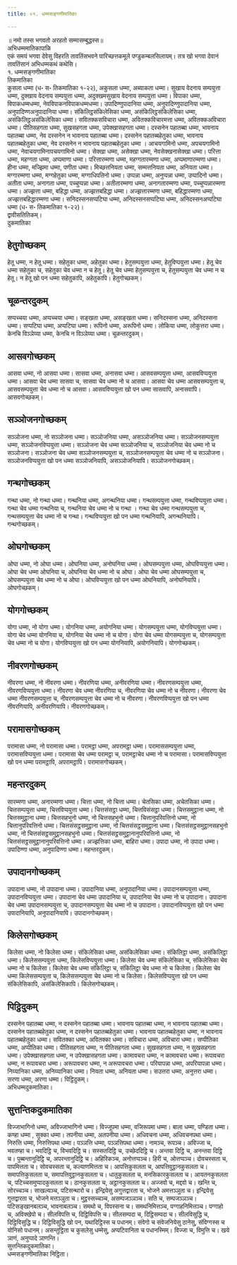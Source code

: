 ```yaml
---
title: ०१. धम्मसङ्गणीमातिका

---
```

॥ नमो तस्स भगवतो अरहतो सम्मासम्बुद्धस्स॥  
अभिधम्ममातिकापाळि  
एकं समयं भगवा देवेसु विहरति तावतिंसभवने पारिच्छत्तकमूले पण्डुकम्बलसिलायम्। तत्र खो भगवा देवानं तावतिंसानं अभिधम्मकथं कथेसि।  
१. धम्मसङ्गणीमातिका  
तिकमातिका  
कुसला धम्मा (ध॰ स॰ तिकमातिका १-२२), अकुसला धम्मा, अब्याकता धम्मा। सुखाय वेदनाय सम्पयुत्ता धम्मा, दुक्खाय वेदनाय सम्पयुत्ता धम्मा, अदुक्खमसुखाय वेदनाय सम्पयुत्ता धम्मा। विपाका धम्मा, विपाकधम्मधम्मा, नेवविपाकनविपाकधम्मधम्मा। उपादिण्णुपादानिया धम्मा, अनुपादिण्णुपादानिया धम्मा, अनुपादिण्णअनुपादानिया धम्मा। संकिलिट्ठसंकिलेसिका धम्मा, असंकिलिट्ठसंकिलेसिका धम्मा, असंकिलिट्ठअसंकिलेसिका धम्मा। सवितक्कसविचारा धम्मा, अवितक्कविचारमत्ता धम्मा, अवितक्कअविचारा धम्मा। पीतिसहगता धम्मा, सुखसहगता धम्मा, उपेक्खासहगता धम्मा। दस्सनेन पहातब्बा धम्मा, भावनाय पहातब्बा धम्मा, नेव दस्सनेन न भावनाय पहातब्बा धम्मा। दस्सनेन पहातब्बहेतुका धम्मा, भावनाय पहातब्बहेतुका धम्मा, नेव दस्सनेन न भावनाय पहातब्बहेतुका धम्मा । आचयगामिनो धम्मा, अपचयगामिनो धम्मा, नेवाचयगामिनापचयगामिनो धम्मा। सेक्खा धम्मा, असेक्खा धम्मा, नेवसेक्खनासेक्खा धम्मा। परित्ता धम्मा, महग्गता धम्मा, अप्पमाणा धम्मा। परित्तारम्मणा धम्मा, महग्गतारम्मणा धम्मा, अप्पमाणारम्मणा धम्मा। हीना धम्मा, मज्झिमा धम्मा, पणीता धम्मा। मिच्छत्तनियता धम्मा, सम्मत्तनियता धम्मा, अनियता धम्मा। मग्गारम्मणा धम्मा, मग्गहेतुका धम्मा, मग्गाधिपतिनो धम्मा। उप्पन्ना धम्मा, अनुप्पन्ना धम्मा, उप्पादिनो धम्मा। अतीता धम्मा, अनागता धम्मा, पच्चुप्पन्ना धम्मा। अतीतारम्मणा धम्मा, अनागतारम्मणा धम्मा, पच्चुप्पन्नारम्मणा धम्मा। अज्झत्ता धम्मा, बहिद्धा धम्मा, अज्झत्तबहिद्धा धम्मा। अज्झत्तारम्मणा धम्मा, बहिद्धारम्मणा धम्मा, अज्झत्तबहिद्धारम्मणा धम्मा। सनिदस्सनसप्पटिघा धम्मा, अनिदस्सनसप्पटिघा धम्मा, अनिदस्सनअप्पटिघा धम्मा (ध॰ स॰ तिकमातिका १-२२)।  
द्वावीसतितिकम्।  
दुकमातिका  


## हेतुगोच्छकम्

हेतू धम्मा, न हेतू धम्मा। सहेतुका धम्मा, अहेतुका धम्मा। हेतुसम्पयुत्ता धम्मा, हेतुविप्पयुत्ता धम्मा। हेतू चेव धम्मा सहेतुका च, सहेतुका चेव धम्मा न च हेतू। हेतू चेव धम्मा हेतुसम्पयुत्ता च, हेतुसम्पयुत्ता चेव धम्मा न च हेतू। न हेतू खो पन धम्मा सहेतुकापि, अहेतुकापि। हेतुगोच्छकम्।  


## चूळन्तरदुकम्

सप्पच्चया धम्मा, अप्पच्चया धम्मा। सङ्खता धम्मा, असङ्खता धम्मा। सनिदस्सना धम्मा, अनिदस्सना धम्मा। सप्पटिघा धम्मा, अप्पटिघा धम्मा। रूपिनो धम्मा, अरूपिनो धम्मा। लोकिया धम्मा, लोकुत्तरा धम्मा। केनचि विञ्ञेय्या धम्मा, केनचि न विञ्ञेय्या धम्मा। चूळन्तरदुकम्।  


## आसवगोच्छकम्

आसवा धम्मा, नो आसवा धम्मा। सासवा धम्मा, अनासवा धम्मा। आसवसम्पयुत्ता धम्मा, आसवविप्पयुत्ता धम्मा। आसवा चेव धम्मा सासवा च, सासवा चेव धम्मा नो च आसवा। आसवा चेव धम्मा आसवसम्पयुत्ता च, आसवसम्पयुत्ता चेव धम्मा नो च आसवा। आसवविप्पयुत्ता खो पन धम्मा सासवापि, अनासवापि। आसवगोच्छकम्।  


## सञ्ञोजनगोच्छकम्

सञ्ञोजना धम्मा, नो सञ्ञोजना धम्मा। सञ्ञोजनिया धम्मा, असञ्ञोजनिया धम्मा। सञ्ञोजनसम्पयुत्ता धम्मा, सञ्ञोजनविप्पयुत्ता धम्मा। सञ्ञोजना चेव धम्मा सञ्ञोजनिया च, सञ्ञोजनिया चेव धम्मा नो च सञ्ञोजना। सञ्ञोजना चेव धम्मा सञ्ञोजनसम्पयुत्ता च, सञ्ञोजनसम्पयुत्ता चेव धम्मा नो च सञ्ञोजना। सञ्ञोजनविप्पयुत्ता खो पन धम्मा सञ्ञोजनियापि, असञ्ञोजनियापि। सञ्ञोजनगोच्छकम्।  


## गन्थगोच्छकम्

गन्था धम्मा, नो गन्था धम्मा। गन्थनिया धम्मा, अगन्थनिया धम्मा। गन्थसम्पयुत्ता धम्मा, गन्थविप्पयुत्ता धम्मा। गन्था चेव धम्मा गन्थनिया च, गन्थनिया चेव धम्मा नो च गन्था । गन्था चेव धम्मा गन्थसम्पयुत्ता च, गन्थसम्पयुत्ता चेव धम्मा नो च गन्था। गन्थविप्पयुत्ता खो पन धम्मा गन्थनियापि, अगन्थनियापि। गन्थगोच्छकम्।  


## ओघगोच्छकम्

ओघा धम्मा, नो ओघा धम्मा। ओघनिया धम्मा, अनोघनिया धम्मा। ओघसम्पयुत्ता धम्मा, ओघविप्पयुत्ता धम्मा। ओघा चेव धम्मा ओघनिया च, ओघनिया चेव धम्मा नो च ओघा। ओघा चेव धम्मा ओघसम्पयुत्ता च, ओघसम्पयुत्ता चेव धम्मा नो च ओघा। ओघविप्पयुत्ता खो पन धम्मा ओघनियापि, अनोघनियापि। ओघगोच्छकम्।  


## योगगोच्छकम्

योगा धम्मा, नो योगा धम्मा। योगनिया धम्मा, अयोगनिया धम्मा। योगसम्पयुत्ता धम्मा, योगविप्पयुत्ता धम्मा। योगा चेव धम्मा योगनिया च, योगनिया चेव धम्मा नो च योगा। योगा चेव धम्मा योगसम्पयुत्ता च, योगसम्पयुत्ता चेव धम्मा नो च योगा। योगविप्पयुत्ता खो पन धम्मा योगनियापि, अयोगनियापि। योगगोच्छकम्।  


## नीवरणगोच्छकम्

नीवरणा धम्मा, नो नीवरणा धम्मा। नीवरणिया धम्मा, अनीवरणिया धम्मा। नीवरणसम्पयुत्ता धम्मा, नीवरणविप्पयुत्ता धम्मा। नीवरणा चेव धम्मा नीवरणिया च, नीवरणिया चेव धम्मा नो च नीवरणा। नीवरणा चेव धम्मा नीवरणसम्पयुत्ता च, नीवरणसम्पयुत्ता चेव धम्मा नो च नीवरणा। नीवरणविप्पयुत्ता खो पन धम्मा नीवरणियापि, अनीवरणियापि। नीवरणगोच्छकम्।  


## परामासगोच्छकम्

परामासा धम्मा, नो परामासा धम्मा। परामट्ठा धम्मा, अपरामट्ठा धम्मा। परामाससम्पयुत्ता धम्मा, परामासविप्पयुत्ता धम्मा। परामासा चेव धम्मा परामट्ठा च, परामट्ठाचेव धम्मा नो च परामासा। परामासविप्पयुत्ता खो पन धम्मा परामट्ठापि, अपरामट्ठापि। परामासगोच्छकम्।  


## महन्तरदुकम्

सारम्मणा धम्मा, अनारम्मणा धम्मा। चित्ता धम्मा, नो चित्ता धम्मा। चेतसिका धम्मा, अचेतसिका धम्मा। चित्तसम्पयुत्ता धम्मा, चित्तविप्पयुत्ता धम्मा। चित्तसंसट्ठा धम्मा, चित्तविसंसट्ठा धम्मा। चित्तसमुट्ठाना धम्मा, नो चित्तसमुट्ठाना धम्मा। चित्तसहभुनो धम्मा, नो चित्तसहभुनो धम्मा। चित्तानुपरिवत्तिनो धम्मा, नो चित्तानुपरिवत्तिनो धम्मा। चित्तसंसट्ठसमुट्ठाना धम्मा, नो चित्तसंसट्ठसमुट्ठाना धम्मा। चित्तसंसट्ठसमुट्ठानसहभुनो धम्मा, नो चित्तसंसट्ठसमुट्ठानसहभुनो धम्मा। चित्तसंसट्ठसमुट्ठानानुपरिवत्तिनो धम्मा, नो चित्तसंसट्ठसमुट्ठानानुपरिवत्तिनो धम्मा। अज्झत्तिका धम्मा, बाहिरा धम्मा। उपादा धम्मा, नो उपादा धम्मा। उपादिण्णा धम्मा, अनुपादिण्णा धम्मा। महन्तरदुकम्।  


## उपादानगोच्छकम्

उपादाना धम्मा, नो उपादाना धम्मा। उपादानिया धम्मा, अनुपादानिया धम्मा। उपादानसम्पयुत्ता धम्मा, उपादानविप्पयुत्ता धम्मा। उपादाना चेव धम्मा उपादानिया च, उपादानिया चेव धम्मा नो च उपादाना। उपादाना चेव धम्मा उपादानसम्पयुत्ता च, उपादानसम्पयुत्ता चेव धम्मा नो च उपादाना। उपादानविप्पयुत्ता खो पन धम्मा उपादानियापि, अनुपादानियापि। उपादानगोच्छकम्।  


## किलेसगोच्छकम्

किलेसा धम्मा, नो किलेसा धम्मा। संकिलेसिका धम्मा, असंकिलेसिका धम्मा। संकिलिट्ठा धम्मा, असंकिलिट्ठा धम्मा। किलेससम्पयुत्ता धम्मा, किलेसविप्पयुत्ता धम्मा। किलेसा चेव धम्मा संकिलेसिका च, संकिलेसिका चेव धम्मा नो च किलेसा। किलेसा चेव धम्मा संकिलिट्ठा च, संकिलिट्ठा चेव धम्मा नो च किलेसा। किलेसा चेव धम्मा किलेससम्पयुत्ता च, किलेससम्पयुत्ता चेव धम्मा नो च किलेसा। किलेसविप्पयुत्ता खो पन धम्मा संकिलेसिकापि, असंकिलेसिकापि। किलेसगोच्छकम्।  


## पिट्ठिदुकम्

दस्सनेन पहातब्बा धम्मा, न दस्सनेन पहातब्बा धम्मा। भावनाय पहातब्बा धम्मा, न भावनाय पहातब्बा धम्मा। दस्सनेन पहातब्बहेतुका धम्मा, न दस्सनेन पहातब्बहेतुका धम्मा। भावनाय पहातब्बहेतुका धम्मा, न भावनाय पहातब्बहेतुका धम्मा। सवितक्का धम्मा, अवितक्का धम्मा। सविचारा धम्मा, अविचारा धम्मा। सप्पीतिका धम्मा, अप्पीतिका धम्मा। पीतिसहगता धम्मा, न पीतिसहगता धम्मा। सुखसहगता धम्मा, न सुखसहगता धम्मा। उपेक्खासहगता धम्मा, न उपेक्खासहगता धम्मा। कामावचरा धम्मा, न कामावचरा धम्मा। रूपावचरा धम्मा, न रूपावचरा धम्मा। अरूपावचरा धम्मा, न अरूपावचरा धम्मा। परियापन्ना धम्मा, अपरियापन्ना धम्मा। निय्यानिका धम्मा, अनिय्यानिका धम्मा। नियता धम्मा, अनियता धम्मा। सउत्तरा धम्मा, अनुत्तरा धम्मा। सरणा धम्मा, अरणा धम्मा। पिट्ठिदुकम्।  
अभिधम्मदुकमातिका।  


## सुत्तन्तिकदुकमातिका

विज्जाभागिनो धम्मा, अविज्जाभागिनो धम्मा। विज्जूपमा धम्मा, वजिरूपमा धम्मा। बाला धम्मा, पण्डिता धम्मा। कण्हा धम्मा , सुक्का धम्मा। तपनीया धम्मा, अतपनीया धम्मा। अधिवचना धम्मा, अधिवचनपथा धम्मा। निरुत्ति धम्मा, निरुत्तिपथा धम्मा। पञ्ञत्ति धम्मा, पञ्ञत्तिपथा धम्मा। नामञ्च, रूपञ्च। अविज्जा च, भवतण्हा च। भवदिट्ठि च, विभवदिट्ठि च। सस्सतदिट्ठि च, उच्छेददिट्ठि च। अन्तवा दिट्ठि च, अनन्तवा दिट्ठि च। पुब्बन्तानुदिट्ठि च, अपरन्तानुदिट्ठि च। अहिरिकञ्च, अनोत्तप्पञ्च। हिरी च, ओत्तप्पञ्च। दोवचस्सता च, पापमित्तता च। सोवचस्सता च, कल्याणमित्तता च। आपत्तिकुसलता च, आपत्तिवुट्ठानकुसलता च। समापत्तिकुसलता च, समापत्तिवुट्ठानकुसलता च। धातुकुसलता च, मनसिकारकुसलता च। आयतनकुसलता च, पटिच्चसमुप्पादकुसलता च। ठानकुसलता च, अट्ठानकुसलता च। अज्जवो च, मद्दवो च। खन्ति च, सोरच्चञ्च। साखल्यञ्च, पटिसन्थारो च। इन्द्रियेसु अगुत्तद्वारता च, भोजने अमत्तञ्ञुता च। इन्द्रियेसु गुत्तद्वारता च, भोजने मत्तञ्ञुता च। मुट्ठस्सच्चञ्च, असम्पजञ्ञञ्च। सति च, सम्पजञ्ञञ्च। पटिसङ्खानबलञ्च, भावनाबलञ्च। समथो च, विपस्सना च। समथनिमित्तञ्च, पग्गाहनिमित्तञ्च। पग्गाहो च, अविक्खेपो च। सीलविपत्ति च, दिट्ठिविपत्ति च। सीलसम्पदा च, दिट्ठिसम्पदा च। सीलविसुद्धि च, दिट्ठिविसुद्धि च। दिट्ठिविसुद्धि खो पन, यथादिट्ठिस्स च पधानम्। संवेगो च संवेजनियेसु ठानेसु, संविग्गस्स च योनिसो पधानम्। असन्तुट्ठिता च कुसलेसु धम्मेसु, अप्पटिवानिता च पधानस्मिम्। विज्जा च, विमुत्ति च। खये ञाणं, अनुप्पादे ञाणन्ति।  
सुत्तन्तिकदुकमातिका।  
धम्मसङ्गणीमातिका निट्ठिता।  